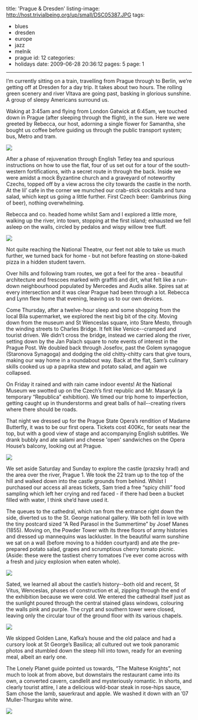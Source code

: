 title: 'Prague & Dresden'
listing-image: http://host.trivialbeing.org/up/small/DSC05387.JPG
tags:
  - blues
  - dresden
  - europe
  - jazz
  - melnik
  - prague
id: 12
categories:
  - holidays
date: 2009-06-28 20:36:12
pages: 5
page: 1
---

I’m currently sitting on a train, travelling from Prague through to Berlin, we’re getting off at Dresden for a day trip. It takes about two hours. The rolling green scenery and river Vltava are going past, basking in glorious sunshine. A group of sleepy Americans surround us.

Waking at 3:45am and flying from London Gatwick at 6:45am, we touched down in Prague (after sleeping through the flight), in the sun. Here we were greeted by Rebecca, our host, adorning a single flower for Samantha, she bought us coffee before guiding us through the public transport system; bus, Metro and tram.

[![](http://host.trivialbeing.org/up/small/prague-02-wenceslas.JPG)](http://host.trivialbeing.org/up/prague-02-wenceslas.JPG)

<!--more-->

After a phase of rejuvenation through English Tetley tea and spurious instructions on how to use the flat, four of us set out for a tour of the south-western fortifications, with a secret route in through the back. Inside we were amidst a mock Byzantine church and a graveyard of noteworthy Czechs, topped off by a view across the city towards the castle in the north. At the lil’ cafe in the corner we munched our crab-stick cocktails and tuna salad, which kept us going a little further. First Czech beer: Gambrinus (king of beer), nothing overwhelming.

Rebecca and co. headed home whilst Sam and I explored a little more, walking up the river, into town, stopping at the first island; exhausted we fell asleep on the walls, circled by pedalos and wispy willow tree fluff.

[![](http://host.trivialbeing.org/up/small/prague-01-wall-sleep.JPG)](http://host.trivialbeing.org/up/prague-01-wall-sleep.JPG)

Not quite reaching the National Theatre, our feet not able to take us much further, we turned back for home - but not before feasting on stone-baked pizza in a hidden student tavern.

Over hills and following tram routes, we got a feel for the area - beautiful architecture and frescoes marked with graffiti and dirt, what felt like a run-down neighbourhood populated by Mercedes and Audis alike. Spires sat at every intersection and it was clear Prague had been through a lot. Rebecca and Lynn flew home that evening, leaving us to our own devices.

Come Thursday, after a twelve-hour sleep and some shopping from the local Bila supermarket, we explored the next big bit of the city. Moving down from the museum and St Wenceslas square, into Stare Mesto, through the winding streets to Charles Bridge. It felt like Venice--cramped and tourist driven. We didn’t cross the bridge, instead we carried along the river, setting down by the Jan Palach square to note events of interest in the Prague Post. We doubled back through Josefov, past the Golem synagogue (Staronova Synagoga) and dodging the old chitty-chitty cars that give tours, making our way home in a roundabout way. Back at the flat, Sam’s culinary skills cooked us up a paprika stew and potato salad, and again we collapsed.

On Friday it rained and with rain came indoor events! At the National Museum we swotted up on the Czech’s first republic and Mr. Masaryk (a temporary “Republica” exhibition). We timed our trip home to imperfection, getting caught up in thunderstorms and great balls of hail--creating rivers where there should be roads.

That night we dressed up for the Prague State Opera’s rendition of Madame Butterfly, it was to be our first opera. Tickets cost 400Kc, for seats near the top, but with a good view of stage and accompanying English subtitles. We drank bubbly and ate salami and cheese 'open' sandwiches on the Opera House’s balcony, looking out at Prague.

[![](http://host.trivialbeing.org/up/small/prague-03-opera-house.JPG)](http://host.trivialbeing.org/up/prague-03-opera-house.JPG)

We set aside Saturday and Sunday to explore the castle (prazsky hrad) and the area over the river, Prague 1\. We took the 22 tram up to the top of the hill and walked down into the castle grounds from behind. Whilst I purchased our access all areas tickets, Sam tried a free “spicy chilli” food sampling which left her crying and red faced - if there had been a bucket filled with water, I think she’d have used it.

The queues to the cathedral, which ran from the entrance right down the side, diverted us to the St. George national gallery. We both fell in love with the tiny postcard sized “A Red Parasol in the Summertime” by Josef Manes (1855). Moving on, the Powder Tower with its three floors of army histories and dressed up mannequins was lackluster. In the beautiful warm sunshine we sat on a wall (before moving to a hidden courtyard) and ate the pre-prepared potato salad, grapes and scrumptious cherry tomato picnic. (Aside: these were the tastiest cherry tomatoes I’ve ever come across with a fresh and juicy explosion when eaten whole).

![](http://host.trivialbeing.org/up/prague-04-painting-parasol-summertime.jpg)

Sated, we learned all about the castle’s history--both old and recent, St Vitus, Wenceslas, phases of construction et al, zipping through the end of the exhibition because we were cold. We entered the cathedral itself just as the sunlight poured through the central stained glass windows, colouring the walls pink and purple. The crypt and southern tower were closed, leaving only the circular tour of the ground floor with its various chapels.

[![](http://host.trivialbeing.org/up/small/prague-05-stained-glass.JPG)](http://host.trivialbeing.org/up/prague-05-stained-glass.JPG)

We skipped Golden Lane, Kafka’s house and the old palace and had a cursory look at St George’s Basilica; all cultured out we took panoramic photos and stumbled down the steep hill into town, ready for an evening meal, albeit an early one.

The Lonely Planet guide pointed us towards, “The Maltese Knights”, not much to look at from above, but downstairs the restaurant came into its own, a converted cavern, candlelit and mysteriously romantic. In shorts, and clearly tourist attire, I ate a delicious wild-boar steak in rose-hips sauce, Sam chose the lamb, sauerkraut and apple. We washed it down with an ’07 Muller-Thurgau white wine.

[![](http://host.trivialbeing.org/up/small/prague-06-maltese-knights.JPG)](http://host.trivialbeing.org/up/prague-06-maltese-knights.JPG)
